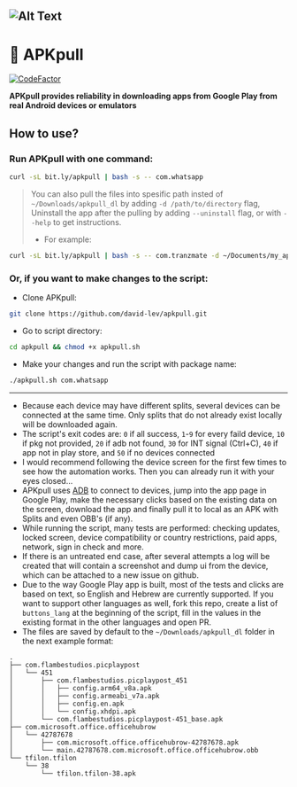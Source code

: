 ![Alt Text](https://user-images.githubusercontent.com/42866208/149928481-69136427-bad1-4ea3-a6af-0bda0414bf9e.gif)
---
# 📱 APKpull
[![CodeFactor](https://www.codefactor.io/repository/github/david-lev/apkpull/badge)](https://www.codefactor.io/repository/github/david-lev/apkpull)

**APKpull provides reliability in downloading apps from Google Play from real Android devices or emulators**

## How to use?
### Run APKpull with one command:
```bash
curl -sL bit.ly/apkpull | bash -s -- com.whatsapp

```
> You can also pull the files into spesific path insted of `~/Downloads/apkpull_dl` by adding `-d /path/to/directory` flag,  Uninstall the app after the pulling by adding `--uninstall` flag, or with `--help` to get instructions.
> - For example:
```bash
curl -sL bit.ly/apkpull | bash -s -- com.tranzmate -d ~/Documents/my_apks_dir/ --uninstall
```
### Or, if you want to make changes to the script:
- Clone APKpull:
```bash
git clone https://github.com/david-lev/apkpull.git
```
- Go to script directory:
```bash
cd apkpull && chmod +x apkpull.sh
```
- Make your changes and run the script with package name:
```bash
./apkpull.sh com.whatsapp
```
---
- Because each device may have different splits, several devices can be connected at the same time. Only splits that do not already exist locally will be downloaded again.
- The script's exit codes are: `0` if all success, `1`-`9` for every faild device, `10` if pkg not provided, `20` if adb not found, `30` for INT signal (Ctrl+C), `40` if app not in play store, and `50` if no devices connected
- I would recommend following the device screen for the first few times to see how the automation works. Then you can already run it with your eyes closed...
- APKpull uses [ADB](https://developer.android.com/studio/command-line/adb) to connect to devices, jump into the app page in Google Play, make the necessary clicks based on the existing data on the screen, download the app and finally pull it to local as an APK with Splits and even OBB's (if any).
- While running the script, many tests are performed: checking updates, locked screen, device compatibility or country restrictions, paid apps, network, sign in check and more.
- If there is an untreated end case, after several attempts a log will be created that will contain a screenshot and dump ui from the device, which can be attached to a new issue on github.
- Due to the way Google Play app is built, most of the tests and clicks are based on text, so English and Hebrew are currently supported. If you want to support other languages as well, fork this repo, create a list of `buttons_lang` at the beginning of the script, fill in the values in the existing format in the other languages and open PR.
- The files are saved by default to the `~/Downloads/apkpull_dl` folder in the next example format:
```
.
├── com.flambestudios.picplaypost
│   └── 451
│       ├── com.flambestudios.picplaypost_451
│       │   ├── config.arm64_v8a.apk
│       │   ├── config.armeabi_v7a.apk
│       │   ├── config.en.apk
│       │   └── config.xhdpi.apk
│       └── com.flambestudios.picplaypost-451_base.apk
├── com.microsoft.office.officehubrow
│   └── 42787678
│       ├── com.microsoft.office.officehubrow-42787678.apk
│       └── main.42787678.com.microsoft.office.officehubrow.obb
└── tfilon.tfilon
    └── 38
        └── tfilon.tfilon-38.apk
```
